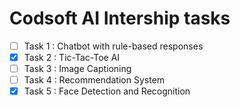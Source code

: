 # Codsoft AI Intership tasks
- [ ] Task 1 : Chatbot with rule-based responses
- [x] Task 2 : Tic-Tac-Toe AI
- [ ] Task 3 : Image Captioning
- [ ] Task 4 : Recommendation System
- [x] Task 5 : Face Detection and Recognition
